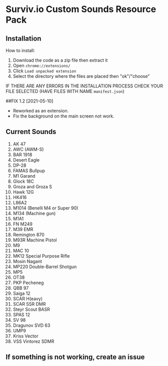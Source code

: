 # Surviv.io Custom Sounds Resource Pack



## Installation
How to install:

1. Download the code as a zip file then extract it
3. Open `chrome://extensions/`
4. Click `Load unpacked extension`
5. Select the directory where the files are placed then "ok"/"choose"

IF THERE ARE ANY ERRORS IN THE INSTALLATION PROCESS CHECK YOUR FILE SELECTED (HAVE FILES WITH NAME `manifest.json`)

##FIX 1.2 [2021-05-10]
 * Reworked as an extension.
 * Fix the background on the main screen not work.

## Current Sounds
  1. AK 47
  2. AWC (AWM-S)
  3. BAR 1918
  4. Desert Eagle
  5. DP-28
  6. FAMAS Bullpup
  7. M1 Garand
  8. Glock 18C
  9. Groza and Groza S
  10. Hawk 12G 
  11. HK416
  12. L86A2
  13. M1014 (Benelli M4 or Super 90)
  14. M134 (Machine gun)
  15. M1A1
  16. FN M249
  17. M39 EMR
  18. Remington 870
  19. M93R Machine Pistol
  20. M9
  21. MAC 10
  22. MK12 Special Purpose Rifle
  23. Mosin Nagant
  24. MP220 Double-Barrel Shotgun
  25. MP5
  26. OT38
  27. PKP Pecheneg
  28. QBB 97
  29. Saiga 12
  30. SCAR H(eavy)
  31. SCAR SSR DMR
  32. Steyr Scout BASR
  33. SPAS 12
  34. SV 98
  35. Dragunov SVD 63
  36. UMP9
  37. Kriss Vector
  38. VSS Vintorez SDMR
  
## If something is not working, create an issue
